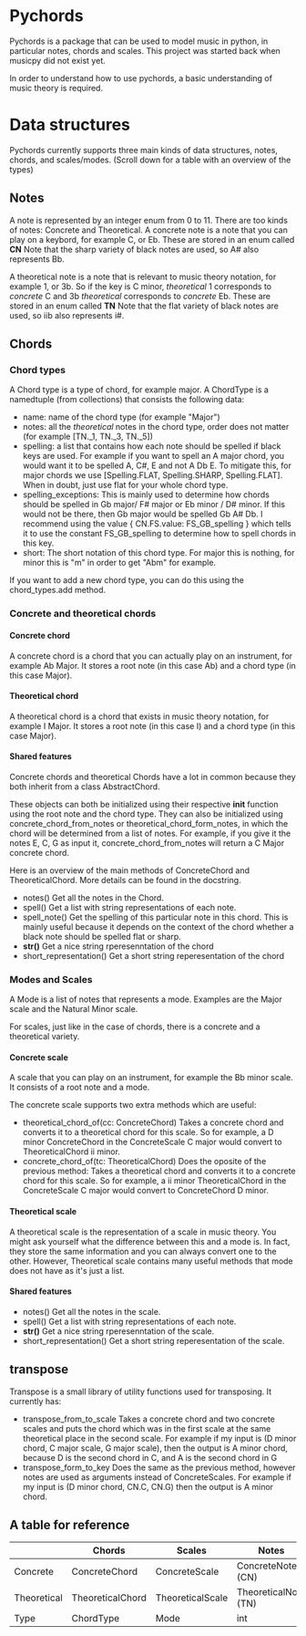 # Pychords

Pychords is a package that can be used to model music in python, in particular notes, chords and scales.
This project was started back when musicpy did not exist yet.

In order to understand how to use pychords, a basic understanding of music theory is required.

# Data structures

Pychords currently supports three main kinds of data structures, notes, chords, and scales/modes.
(Scroll down for a table with an overview of the types)

## Notes

A note is represented by an integer enum from 0 to 11. 
There are too kinds of notes: Concrete and Theoretical.
A concrete note is a note that you can play on a keybord, for example C, or Eb.
These are stored in an enum called **CN**
Note that the sharp variety of black notes are used, so A# also represents Bb.

A theoretical note is a note that is relevant to music theory notation, for example 1, or 3b.
So if the key is C minor, *theoretical* 1 corresponds to *concrete* C and 3b *theoretical* corresponds to *concrete* Eb.
These are stored in an enum called **TN**
Note that the flat variety of black notes are used, so iib also represents i#.

## Chords

### Chord types

A Chord type is a type of chord, for example major.
A ChordType is a namedtuple (from collections) that consists the following data:

* name: name of the chord type (for example "Major")
* notes: all the *theoretical* notes in the chord type, order does not matter (for example [TN._1, TN._3, TN._5])
* spelling: a list that contains how each note should be spelled if black keys are used. 
For example if you want to spell an A major chord, you would want it to be spelled A, C#, E and not A Db E.
To mitigate this, for major chords we use [Spelling.FLAT, Spelling.SHARP, Spelling.FLAT].
When in doubt, just use flat for your whole chord type.
* spelling_exceptions: This is mainly used to determine how chords should be spelled in Gb major/ F# major or Eb minor / D# minor.
If this would not be there, then Gb major would be spelled Gb A# Db. I recommend using the value
{ CN.FS.value: FS_GB_spelling } 
which tells it to use the constant FS_GB_spelling to determine how to spell chords in this key.
* short: The short notation of this chord type. For major this is nothing, for minor this is "m" in order to get "Abm" for example.

If you want to add a new chord type, you can do this using the chord_types.add method.

### Concrete and theoretical chords

#### Concrete chord

A concrete chord is a chord that you can actually play on an instrument, for example Ab Major.
It stores a root note (in this case Ab) and a chord type (in this case Major).

#### Theoretical chord

A theoretical chord is a chord that exists in music theory notation, for example I Major.
It stores a root note (in this case I) and a chord type (in this case Major).

#### Shared features

Concrete chords and theoretical Chords have a lot in common because they both inherit from a class AbstractChord.

These objects can both be initialized using their respective __init__ function using the root note and the chord type.
They can also be initialized using concrete_chord_from_notes or theoretical_chord_form_notes, 
in which the chord will be determined from a list of notes.
For example, if you give it the notes E, C, G as input it, concrete_chord_from_notes will return a C Major concrete chord.

Here is an overview of the main methods of ConcreteChord and TheoreticalChord. More details can be found in the docstring.

* notes()
Get all the notes in the Chord.
* spell()
Get a list with string representations of each note.
* spell_note()
Get the spelling of this particular note in this chord.
This is mainly useful because it depends on the context of the chord whether a black note should be spelled flat or sharp.
* __str()__
Get a nice string rperesenntation of the chord
* short_representation()
Get a short string reperesentation of the chord

### Modes and Scales

A Mode is a list of notes that represents a mode. Examples are the Major scale and the Natural Minor scale.

For scales, just like in the case of chords, there is a concrete and a theoretical variety.

#### Concrete scale

A scale that you can play on an instrument, for example the Bb minor scale.
It consists of a root note and a mode.

The concrete scale supports two extra methods which are useful:

* theoretical_chord_of(cc: ConcreteChord) Takes a concrete chord and converts it to a theoretical chord for this scale.
So for example, a D minor ConcreteChord in the ConcreteScale C major would convert to TheoreticalChord ii minor.
* concrete_chord_of(tc: TheoreticalChord) Does the oposite of the previous method: Takes a theoretical chord and converts it to a concrete chord for this scale.
So for example, a ii minor TheoreticalChord in the ConcreteScale C major would convert to ConcreteChord D minor.

#### Theoretical scale

A theoretical scale is the representation of a scale in music theory.
You might ask yourself what the difference between this and a mode is.
In fact, they store the same information and you can always convert one to the other.
However, Theoretical scale contains many useful methods that mode does not have as it's just a list.

#### Shared features

* notes()
Get all the notes in the scale.
* spell()
Get a list with string representations of each note.
* __str()__
Get a nice string rperesenntation of the scale.
* short_representation()
Get a short string reperesentation of the scale.

## transpose

Transpose is a small library of utility functions used for transposing. It currently has:

* transpose_from_to_scale Takes a concrete chord and two concrete scales and puts the chord which was in the first scale at the same theoretical place in the second scale.
For example if my input is (D minor chord, C major scale, G major scale), then the output is A minor chord, because D is the second chord in C, and A is the second chord in G
* transpose_form_to_key Does the same as the previous method, however notes are used as arguments instead of ConcreteScales.
For example if my input is (D minor chord, CN.C, CN.G) then the output is A minor chord.


## A table for reference

|  | **Chords** | **Scales** | **Notes** |
|--|------------|-----------|---------------|
| Concrete | ConcreteChord | ConcreteScale | ConcreteNote (CN) |
| Theoretical | TheoreticalChord | TheoreticalScale | TheoreticalNote (TN) |
| Type | ChordType | Mode | int |

